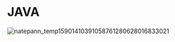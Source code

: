 # JAVA
![natepann_temp15901410391058761280628016833021](https://github.com/honghyoeun/C/assets/77725041/dbb0e498-e74c-48a9-8f3c-ddfb4297e907)
